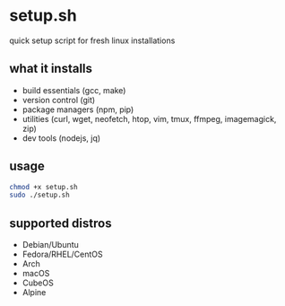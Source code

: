 # setup.sh

quick setup script for fresh linux installations

## what it installs
- build essentials (gcc, make)
- version control (git)
- package managers (npm, pip)
- utilities (curl, wget, neofetch, htop, vim, tmux, ffmpeg, imagemagick, zip)
- dev tools (nodejs, jq)

## usage
```bash
chmod +x setup.sh
sudo ./setup.sh
```

## supported distros
- Debian/Ubuntu  
- Fedora/RHEL/CentOS  
- Arch  
- macOS  
- CubeOS  
- Alpine  
